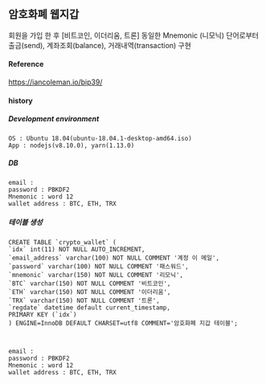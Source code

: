 
## 암호화폐 웹지갑

 회원을 가입 한 후 [비트코인, 이더리움, 트론]  동일한 Mnemonic (니모닉) 단어로부터 출금(send), 계좌조회(balance), 거래내역(transaction) 구현  
  

#### Reference
https://iancoleman.io/bip39/



#### history

##### Development environment

    OS : Ubuntu 18.04(ubuntu-18.04.1-desktop-amd64.iso)
    App : nodejs(v8.10.0), yarn(1.13.0)

##### DB


    email : 
    password : PBKDF2
    Mnemonic : word 12
    wallet address : BTC, ETH, TRX

##### 테이블 생성

    CREATE TABLE `crypto_wallet` (
    `idx` int(11) NOT NULL AUTO_INCREMENT,
    `email_address` varchar(100) NOT NULL COMMENT '계정 이 메일',
    `password` varchar(100) NOT NULL COMMENT '패스워드',
    `mnemonic` varchar(150) NOT NULL COMMENT '리모닉',
    `BTC` varchar(150) NOT NULL COMMENT '비트코인',
    `ETH` varchar(150) NOT NULL COMMENT '이더리움',
    `TRX` varchar(150) NOT NULL COMMENT '트론',
    `regdate` datetime default current_timestamp,
    PRIMARY KEY (`idx`)
    ) ENGINE=InnoDB DEFAULT CHARSET=utf8 COMMENT='암호화폐 지갑 테이블';
    
  
  
    email : 
    password : PBKDF2
    Mnemonic : word 12
    wallet address : BTC, ETH, TRX
 
  
 
  
  

 



